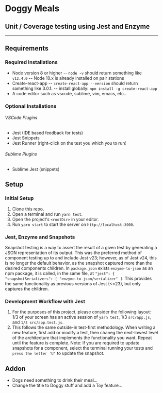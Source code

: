 # Doggy Meals

## Unit / Coverage testing using Jest and Enzyme

---

## Requirements

### Required Installations

- Node version 8 or higher
  -- `node -v` should return something like `v12.4.0`
  -- Node 10.x is already installed on pair stations
- Create-react-app
  -- `create-react-app --version` should return something like 3.0.1.
  -- install globally: `npm install -g create-react-app`
- A code editor such as vscode, sublime, vim, emacs, etc...

### Optional Installations

###### VSCode Plugins

- Jest (IDE based feedback for tests)
- Jest Snippets
- Jest Runner (right-click on the test you which you to run)

###### Sublime Plugins

- Sublime Jest (snippets)

## Setup

### Initial Setup

1. Clone this repo.
1. Open a terminal and run `yarn test`.
1. Open the project's `<rootDir>` in your editor.
1. Run `yarn start` to start the server on `http://localhost:3000`.

### Jest, Enzyme and Snapshots

Snapshot testing is a way to assert the result of a given test by generating a JSON representation of its output. This was the preferred method of component testing up to and include Jest v23; however, as of Jest v24, this is no longer the default behavior, as the snapshot captured more than the desired components children. In `package.json` exists `enzyme-to-json` as an npm package, it is called, in the same file, at `"jest": { "snapshotSerializers": [ "enzyme-to-json/serializer" ]`. This provides the same functionality as previous versions of Jest (<=23), but only captures the children.

### Development Workflow with Jest

1. For the purposes of this project, please consider the following layout: 1/3 of your screen has an active session of `yarn test`, 1/3 `src/app.js`, and `1/3 src/app.test.js`.
1. This follows the same outside-in test-first methodology. When writing a new feature, first add or modify a test, then chaneg the next-lowest level of the architecture that implements the functionality you want. Repeat until the feature is complete.
   Note: If you are required to update snapshots for a component, select the terminal running your tests and `press the letter 'U'` to update the snapshot.

## Addon

- Dogs need something to drink their meal...
- Change the title to Doggy stuff and add a Toy feature...
